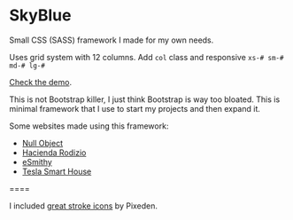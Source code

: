 SkyBlue
=======

Small CSS (SASS) framework I made for my own needs.

Uses grid system with 12 columns. Add ``col`` class and responsive ``xs-# sm-# md-# lg-#``

[Check the demo](http://stanko.github.io/skyblue/).

This is not Bootstrap killer, I just think Bootstrap is way too bloated. This is minimal framework that I use to start my projects and then expand it.

Some websites made using this framework:

* [Null Object](http://null-object.com)
* [Hacienda Rodizio](http://haciendarodizio.com)
* [eSmithy](http://esmithy.com)
* [Tesla Smart House](http://teslasmarthouse.com)
<!-- modena -->

====

I included [great stroke icons](http://themes-pixeden.com/font-demos/7-stroke/index.html) by Pixeden.
